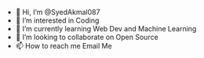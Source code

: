 - 👋 Hi, I’m @SyedAkmal087
- 👀 I’m interested in Coding
- 🌱 I’m currently learning Web Dev and Machine Learning 
- 💞️ I’m looking to collaborate on Open Source 
- 📫 How to reach me Email Me

<!---
SyedAkmal087/SyedAkmal087 is a ✨ special ✨ repository because its `README.md` (this file) appears on your GitHub profile.
You can click the Preview link to take a look at your changes.
--->
